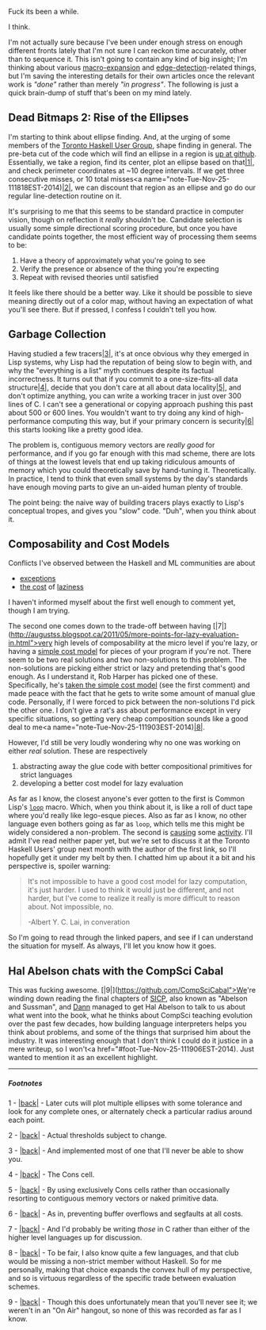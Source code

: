 Fuck its been a while.

I think.

I'm not actually sure because I've been under enough stress on enough different fronts lately that I'm not sure I can reckon time accurately, other than to sequence it. This isn't going to contain any kind of big insight; I'm thinking about various [macro-expansion](https://github.com/Inaimathi/cl-notebook) and [edge-detection](https://github.com/Inaimathi/edgy)-related things, but I'm saving the interesting details for their own articles once the relevant work is *"done"* rather than merely *"in progress"*. The following is just a quick brain-dump of stuff that's been on my mind lately.

## <a name="dead-bitmaps-rise-of-the-ellipses" href="#dead-bitmaps-rise-of-the-ellipses"></a>Dead Bitmaps 2: Rise of the Ellipses

I'm starting to think about ellipse finding. And, at the urging of some members of the [Toronto Haskell User Group](https://groups.google.com/forum/#!forum/toronto-haskell), shape finding in general. The pre-beta cut of the code which will find an ellipse in a region is [up at github](https://github.com/Inaimathi/edgy/blob/master/ShapeDetection.hs). Essentially, we take a region, find its center, plot an ellipse based on that<a name="note-Tue-Nov-25-111814EST-2014"></a>[|1|](#foot-Tue-Nov-25-111814EST-2014), and check perimeter coordinates at ~10 degree intervals. If we get three consecutive misses, or 10 total misses<a name="note-Tue-Nov-25-111818EST-2014)[|2|](#foot-Tue-Nov-25-111818EST-2014), we can discount that region as an ellipse and go do our regular line-detection routine on it.

It's surprising to me that this seems to be standard practice in computer vision, though on reflection it *really* shouldn't be. Candidate selection is usually some simple directional scoring procedure, but once you have candidate points together, the most efficient way of processing them seems to be:

1. Have a theory of approximately what you're going to see
2. Verify the presence or absence of the thing you're expecting
3. Repeat with revised theories until satisfied

It feels like there should be a better way. Like it should be possible to sieve meaning directly out of a color map, without having an expectation of what you'll see there. But if pressed, I confess I couldn't tell you how.

## <a name="garbage-collection" href="#garbage-collection"></a>Garbage Collection

Having studied a few tracers<a name="note-Tue-Nov-25-111822EST-2014"></a>[|3|](#foot-Tue-Nov-25-111822EST-2014), it's at once obvious why they emerged in Lisp systems, why Lisp had the reputation of being slow to begin with, and why the "everything is a list" myth continues despite its factual incorrectness. It turns out that if you commit to a one-size-fits-all data structure<a name="note-Tue-Nov-25-111842EST-2014"></a>[|4|](#foot-Tue-Nov-25-111842EST-2014), decide that you don't care at all about data locality<a name="note-Tue-Nov-25-111848EST-2014"></a>[|5|](#foot-Tue-Nov-25-111848EST-2014), and don't optimize anything, you can write a working tracer in just over 300 lines of C. I can't see a generational or copying approach pushing this past about 500 or 600 lines. You wouldn't want to try doing any kind of high-performance computing this way, but if your primary concern is security<a name="note-Tue-Nov-25-111852EST-2014"></a>[|6|](#foot-Tue-Nov-25-111852EST-2014) this starts looking like a pretty good idea.

The problem is, contiguous memory vectors are *really good* for performance, and if you go far enough with this mad scheme, there are lots of things at the lowest levels that end up taking ridiculous amounts of memory which you could theoretically save by hand-tuning it. Theoretically. In practice, I tend to think that even small systems by the day's standards have enough moving parts to give an un-aided human plenty of trouble.

The point being: the naive way of building tracers plays exactly to Lisp's conceptual tropes, and gives you "slow" code. "Duh", when you think about it.

## <a name="composability-and-cost-models" href="#composability-and-cost-models"></a>Composability and Cost Models

Conflicts I've observed between the Haskell and ML communities are about

- [exceptions](http://existentialtype.wordpress.com/2012/12/03/exceptions-are-shared-secrets/)
- [the cost](http://existentialtype.wordpress.com/2011/04/24/the-real-point-of-laziness/) of [laziness](http://augustss.blogspot.ca/2011/05/more-points-for-lazy-evaluation-in.html)

I haven't informed myself about the first well enough to comment yet, though I am trying.

The second one comes down to the trade-off between having <a name="note-Tue-Nov-25-111900EST-2014"></a>[|7|](http://augustss.blogspot.ca/2011/05/more-points-for-lazy-evaluation-in.html">very high levels of composability at the micro level</a> if you're lazy, or having a [simple cost model](http://www.cs.cmu.edu/~rwh/papers/secp/secp.pdf) for pieces of your program if you're not. There seem to be two real solutions and two non-solutions to this problem. The non-solutions are picking either strict or lazy and pretending that's good enough. As I understand it, Rob Harper has picked one of these. Specifically, he's [taken the simple cost model](http://augustss.blogspot.ca/2011/05/more-points-for-lazy-evaluation-in.html) (see the first comment) and made peace with the fact that he gets to write some amount of manual glue code. Personally, if I were forced to pick between the non-solutions I'd pick the other one. I don't give a rat's ass about performance except in very specific situations[](#foot-Tue-Nov-25-111900EST-2014), so getting very cheap composition sounds like a good deal to me<a name="note-Tue-Nov-25-111903EST-2014)[|8|](#foot-Tue-Nov-25-111903EST-2014).

However, I'd still be very loudly wondering why no one was working on either *real* solution. These are respectively

1.   abstracting away the glue code with better compositional primitives for strict languages
2.   developing a better cost model for lazy evaluation

As far as I know, the closest anyone's ever gotten to the first is Common Lisp's [`loop`](http://www.gigamonkeys.com/book/loop-for-black-belts.html) macro. Which, when you think about it, is like a roll of duct tape where you'd really like lego-esque pieces. Also as far as I know, no other language even bothers going as far as `loop`, which tells me this might be widely considered a non-problem. The second is [causing](http://galois.com/wp-content/uploads/2014/08/pub_JL_NaturalSemanticsForLazyEvaluation.pdf) some [activity](http://www.vex.net/~trebla/haskell/lazy.xhtml). I'll admit I've read neither paper yet, but we're set to discuss it at the Toronto Haskell Users' group next month with the author of the first link, so I'll hopefully get it under my belt by then. I chatted him up about it a bit and his perspective is, spoiler warning:

>   It's not impossible to have a good cost model for lazy computation, it's just harder. I used to think it would just be different, and not harder, but I've come to realize it really is more difficult to reason about. Not impossible, no.  
>   
> -Albert Y. C. Lai, in converation  

So I'm going to read through the linked papers, and see if I can understand the situation for myself. As always, I'll let you know how it goes.

## <a name="hal-abelson-chats-with-the-compsci-cabal" href="#hal-abelson-chats-with-the-compsci-cabal"></a>Hal Abelson chats with the CompSci Cabal

This was fucking awesome. <a name="note-Tue-Nov-25-111906EST-2014"></a>[|9|](https://github.com/CompSciCabal">We</a>'re winding down reading the final chapters of [SICP](http://mitpress.mit.edu/sicp/full-text/book/book.html), also known as "Abelson and Sussman", and [Dann](https://github.com/dxnn) managed to get Hal Abelson to talk to us about what went into the book, what he thinks about CompSci teaching evolution over the past few decades, how building language interpreters helps you think about problems, and some of the things that surprised him about the industry. It was interesting enough that I don't think I could do it justice in a mere writeup, so I won't<a href="#foot-Tue-Nov-25-111906EST-2014). Just wanted to mention it as an excellent highlight.

* * *
##### Footnotes

1 - <a name="foot-Tue-Nov-25-111814EST-2014"></a>[|back|](#note-Tue-Nov-25-111814EST-2014) - Later cuts will plot multiple ellipses with some tolerance and look for any complete ones, or alternately check a particular radius around each point.

2 - <a name="foot-Tue-Nov-25-111818EST-2014"></a>[|back|](#note-Tue-Nov-25-111818EST-2014) - Actual thresholds subject to change.

3 - <a name="foot-Tue-Nov-25-111822EST-2014"></a>[|back|](#note-Tue-Nov-25-111822EST-2014) - And implemented most of one that I'll never be able to show you.

4 - <a name="foot-Tue-Nov-25-111842EST-2014"></a>[|back|](#note-Tue-Nov-25-111842EST-2014) - The Cons cell.

5 - <a name="foot-Tue-Nov-25-111848EST-2014"></a>[|back|](#note-Tue-Nov-25-111848EST-2014) - By using exclusively Cons cells rather than occasionally resorting to contiguous memory vectors or naked primitive data.

6 - <a name="foot-Tue-Nov-25-111852EST-2014"></a>[|back|](#note-Tue-Nov-25-111852EST-2014) - As in, preventing buffer overflows and segfaults at all costs.

7 - <a name="foot-Tue-Nov-25-111900EST-2014"></a>[|back|](#note-Tue-Nov-25-111900EST-2014) - And I'd probably be writing *those* in C rather than either of the higher level languages up for discussion.

8 - <a name="foot-Tue-Nov-25-111903EST-2014"></a>[|back|](#note-Tue-Nov-25-111903EST-2014) - To be fair, I also know quite a few languages, and that club would be missing a non-strict member without Haskell. So for me personally, making that choice expands the convex hull of my perspective, and so is virtuous regardless of the specific trade between evaluation schemes.

9 - <a name="foot-Tue-Nov-25-111906EST-2014"></a>[|back|](#note-Tue-Nov-25-111906EST-2014) - Though this does unfortunately mean that you'll never see it; we weren't in an "On Air" hangout, so none of this was recorded as far as I know.
